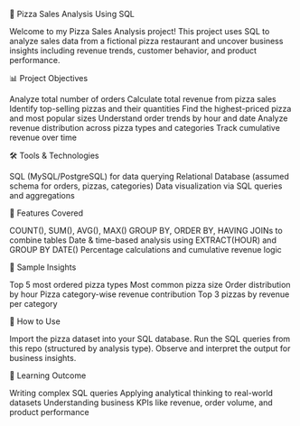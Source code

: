 🍕 Pizza Sales Analysis Using SQL

Welcome to my Pizza Sales Analysis project!
This project uses SQL to analyze sales data from a fictional pizza restaurant and uncover business insights including revenue trends, customer behavior, and product performance.


📊 Project Objectives

Analyze total number of orders
Calculate total revenue from pizza sales
Identify top-selling pizzas and their quantities
Find the highest-priced pizza and most popular sizes
Understand order trends by hour and date
Analyze revenue distribution across pizza types and categories
Track cumulative revenue over time


🛠️ Tools & Technologies

SQL (MySQL/PostgreSQL) for data querying
Relational Database (assumed schema for orders, pizzas, categories)
Data visualization via SQL queries and aggregations


📁 Features Covered

COUNT(), SUM(), AVG(), MAX()
GROUP BY, ORDER BY, HAVING
JOINs to combine tables
Date & time-based analysis using EXTRACT(HOUR) and GROUP BY DATE()
Percentage calculations and cumulative revenue logic


🧠 Sample Insights

Top 5 most ordered pizza types
Most common pizza size
Order distribution by hour
Pizza category-wise revenue contribution
Top 3 pizzas by revenue per category


🚀 How to Use

Import the pizza dataset into your SQL database.
Run the SQL queries from this repo (structured by analysis type).
Observe and interpret the output for business insights.

📌 Learning Outcome

Writing complex SQL queries
Applying analytical thinking to real-world datasets
Understanding business KPIs like revenue, order volume, and product performance
